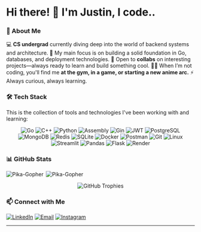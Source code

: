 # Hi there! 👋 I'm Justin, I code..

### 🚀 About Me
💻 **CS undergrad** currently diving deep into the world of backend systems and architecture.
🌱 My main focus is on building a solid foundation in Go, databases, and deployment technologies.
🤝 Open to **collabs** on interesting projects—always ready to learn and build something cool.
🏋️‍♂️ When I’m not coding, you'll find me **at the gym, in a game, or starting a new anime arc.**
⚡ Always curious, always learning.

### 🛠️ Tech Stack
This is the collection of tools and technologies I've been working with and learning:

<p align="center">
  <img src="https://img.shields.io/badge/Go-00ADD8?style=for-the-badge&logo=go&logoColor=white" alt="Go"/>
  <img src="https://img.shields.io/badge/C%2B%2B-00599C?style=for-the-badge&logo=c%2B%2B&logoColor=white" alt="C++"/>
  <img src="https://img.shields.io/badge/Python-3776AB?style=for-the-badge&logo=python&logoColor=white" alt="Python"/>
  <img src="https://img.shields.io/badge/Assembly-A3702C?style=for-the-badge&logo=--&logoColor=white" alt="Assembly"/>
  
  <img src="https://img.shields.io/badge/Gin-0077B5?style=for-the-badge&logo=gin&logoColor=white" alt="Gin"/>
  <img src="https://img.shields.io/badge/JWT-000000?style=for-the-badge&logo=jsonwebtokens&logoColor=white" alt="JWT"/>
  
  <img src="https://img.shields.io/badge/PostgreSQL-4169E1?style=for-the-badge&logo=postgresql&logoColor=white" alt="PostgreSQL"/>
  <img src="https://img.shields.io/badge/MongoDB-47A248?style=for-the-badge&logo=mongodb&logoColor=white" alt="MongoDB"/>
  <img src="https://img.shields.io/badge/Redis-DC382D?style=for-the-badge&logo=redis&logoColor=white" alt="Redis"/>
  <img src="https://img.shields.io/badge/SQLite-003B57?style=for-the-badge&logo=sqlite&logoColor=white" alt="SQLite"/>

  <img src="https://img.shields.io/badge/Docker-2496ED?style=for-the-badge&logo=docker&logoColor=white" alt="Docker"/>
  <img src="https://img.shields.io/badge/Postman-FF6C37?style=for-the-badge&logo=postman&logoColor=white" alt="Postman"/>
  <img src="https://img.shields.io/badge/Git-F05032?style=for-the-badge&logo=git&logoColor=white" alt="Git"/>
  <img src="https://img.shields.io/badge/Linux-FCC624?style=for-the-badge&logo=linux&logoColor=black" alt="Linux"/>
  
  <img src="https://img.shields.io/badge/Streamlit-FF4B4B?style=for-the-badge&logo=streamlit&logoColor=white" alt="Streamlit"/>
  <img src="https://img.shields.io/badge/Pandas-150458?style=for-the-badge&logo=pandas&logoColor=white" alt="Pandas"/>
  <img src="https://img.shields.io/badge/Flask-000000?style=for-the-badge&logo=flask&logoColor=white" alt="Flask"/>
  <img src="https://img.shields.io/badge/Render-46E3B7?style=for-the-badge&logo=render&logoColor=white" alt="Render"/>
</p>


### 📊 GitHub Stats
<p><img align="left" src="https://github-readme-stats.vercel.app/api/top-langs/?username=Pika-Gopher&layout=compact&theme=dark" alt="Pika-Gopher" /></p>
<p>&nbsp;<img src="https://github-readme-stats.vercel.app/api?username=Pika-Gopher&show_icons=true&theme=radical" alt="Pika-Gopher" /></p>
<p align="center">
  <img src="https://github-profile-trophy.vercel.app/?username=Pika-Gopher&theme=dark-flat&column=8" alt="GitHub Trophies" />
</p>

### 📫 Connect with Me
[![LinkedIn](https://img.shields.io/badge/LinkedIn-0A66C2?style=for-the-badge&logo=linkedin&logoColor=white)](https://www.linkedin.com/in/justin-c-d-souza-9a6b401aa/)
[![Email](https://img.shields.io/badge/Email-D14836?style=for-the-badge&logo=gmail&logoColor=white)](mailto:justindsouza80@gmail.com)
[![Instagram](https://img.shields.io/badge/Instagram-E4405F?style=for-the-badge&logo=instagram&logoColor=white)](https://www.instagram.com/d_justin_dsouza/)

---
